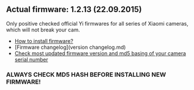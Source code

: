 ## Actual firmware: 1.2.13 (22.09.2015)

Only positive checked official Yi firmwares for all series of Xiaomi cameras, which will not break your cam.

 * [How to install firmware?](http://www.xiaoyi.com/home/guide-en.html)
 * [Firmware changelog](version changelog.md)
 * [Check most updated firmware version and md5 basing of your camera serial number](http://sportsapi.xiaoyi.com/firmware/download?serialNumber=Z23L507S0189776)



### ALWAYS CHECK MD5 HASH BEFORE INSTALLING NEW FIRMWARE!



